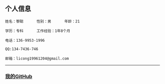 ## 个人信息 <br>
```
姓名：黎聪      性别：男      年龄：21

学历：专科      工作经验：1年8个月

电话：136-9953-1996     

QQ:134-7436-746     

邮箱：licong19961204@gmail.com
```

- - - -
### [我的GitHub](https://github.com/licong96) 

